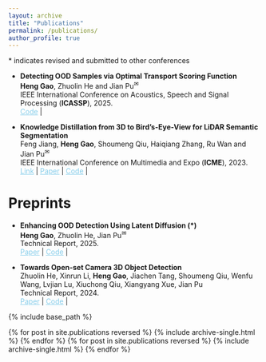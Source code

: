 ```yaml
---
layout: archive
title: "Publications"
permalink: /publications/
author_profile: true
---
```

<style>
        a.blue-text {
        color: #87CEEB;
    }
</style>

<a>*</a> indicates revised and submitted to other conferences




<ul>
<li>
<p><b>Detecting OOD Samples via Optimal Transport Scoring Function</b>
<br /><strong>Heng Gao</strong>, Zhuolin He and Jian Pu<sup><a title='Corresponding author'>✉</a></sup>
<br /> IEEE International Conference on Acoustics, Speech and Signal Processing (<strong>ICASSP</strong>), 2025. <br /> 
<a href="https://github.com/HengGao12/OTOD" class="blue-text">Code</a> |

</p>
</li>
</ul>

<ul>
<li>
<p><b>Knowledge Distillation from 3D to Bird’s-Eye-View for LiDAR Semantic Segmentation</b>
<br />Feng Jiang, <strong>Heng Gao</strong>, Shoumeng Qiu, Haiqiang Zhang, Ru Wan and Jian Pu<sup><a title='Corresponding author'>✉</a></sup>
<br /> IEEE International Conference on Multimedia and Expo (<strong>ICME</strong>), 2023. <br /> 
<a href="https://ieeexplore.ieee.org/abstract/document/10220057" class="blue-text">Link</a> |
<a href="https://arxiv.org/pdf/2304.11393" class="blue-text">Paper</a> |
<a href="https://github.com/fengjiang5/Knowledge-Distillation-from-Cylinder3D-to-PolarNet" class="blue-text">Code</a> |




</p>
</li>
</ul>

# Preprints

<ul>
<li>
<p><b>Enhancing OOD Detection Using Latent Diffusion (*)
</b>
<br /><strong>Heng Gao</strong>, Zhuolin He, Jian Pu<sup><a title='Corresponding author'>✉</a></sup>
<br /> Technical Report, 2025. <br /> 
<a href="" class="blue-text">Paper</a> |
<a href="https://github.com/HengGao12/OAL" class="blue-text">Code</a> |  
</p>
</li>
</ul>

<ul>    
<li>
<p><b>Towards Open-set Camera 3D Object Detection
</b>
<br />Zhuolin He, Xinrun Li, <strong>Heng Gao</strong>, Jiachen Tang, Shoumeng Qiu, Wenfu Wang, Lvjian Lu, Xiuchong Qiu, Xiangyang Xue, Jian Pu
<br /> Technical Report, 2024. <br /> 
<a href="https://arxiv.org/pdf/2406.17297" class="blue-text">Paper</a> |
<a href="https://github.com/NickHezhuolin/OS-Det3D" class="blue-text">Code</a> |
</p>
</li>
</ul>

{% include base_path %}

{% for post in site.publications reversed %}
  {% include archive-single.html %}
{% endfor %}
{% for post in site.publications reversed %}
  {% include archive-single.html %}
{% endfor %}

